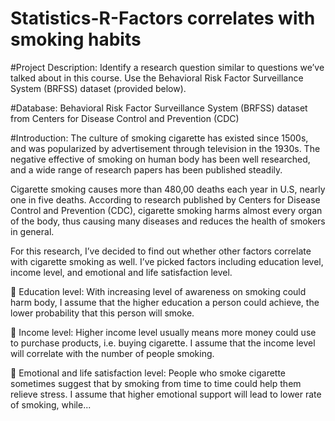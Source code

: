 # Statistics-R-Factors correlates with smoking habits

#Project Description:
Identify a research question similar to questions we’ve talked about in this course. Use the Behavioral Risk Factor Surveillance System (BRFSS) dataset (provided below).

#Database:
Behavioral Risk Factor Surveillance System (BRFSS) dataset from Centers for Disease Control and Prevention (CDC)


#Introduction:
The culture of smoking cigarette has existed since 1500s, and was popularized by advertisement through television in the 1930s. The negative effective of smoking on human body has been well researched, and a wide range of research papers has been published steadily.

Cigarette smoking causes more than 480,00 deaths each year in U.S, nearly one in five deaths. According to research published by Centers for Disease Control and Prevention (CDC), cigarette smoking harms almost every organ of the body, thus causing many diseases and reduces the health of smokers in general. 

For this research, I’ve decided to find out whether other factors correlate with cigarette smoking as well.
I’ve picked factors including education level, income level, and emotional and life satisfaction level.

	Education level:
With increasing level of awareness on smoking could harm body, I assume that the higher education a person could achieve, the lower probability that this person will smoke.

	Income level:
Higher income level usually means more money could use to purchase products, i.e. buying cigarette. I assume that the income level will correlate with the number of people smoking.

	Emotional and life satisfaction level:
People who smoke cigarette sometimes suggest that by smoking from time to time could help them relieve stress. I assume that higher emotional support will lead to lower rate of smoking, while...
